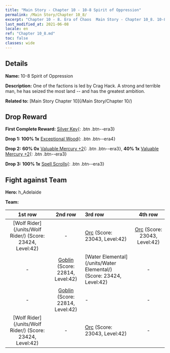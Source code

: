 ```yaml
---
title: "Main Story - Chapter 10 - 10-8 Spirit of Oppression"
permalink: /Main Story/Chapter 10_8/
excerpt: "Chapter 10 - 8. Era of Chaos  Main Story - Chapter 10_8. 10-8 Spirit of Oppression"
last_modified_at: 2021-06-08
locale: en
ref: "Chapter 10_8.md"
toc: false
classes: wide
---
```


## Details

 **Name:** 10-8 Spirit of Oppression

 **Description:** One of the factions is led by Crag Hack. A strong and terrible man, he has seized the most land -- and has the greatest ambition.

 **Related to:** [Main Story Chapter 10](/Main Story/Chapter 10/)

## Drop Reward

 **First Complete Reward:** [Silver Key](/Items/con_693/){: .btn .btn--era3}

 **Drop 1:** **100% 1x** [Exceptional Wood](/Items/mat_34/){: .btn .btn--era4}

 **Drop 2:** **60% 0x** [Valuable Mercury +2](/Items/mat_28/){: .btn .btn--era3}, **40% 1x** [Valuable Mercury +2](/Items/mat_28/){: .btn .btn--era3}

 **Drop 3:** **100% 1x** [Spell Scrolls](/Items/con_694/){: .btn .btn--era3}


## Fight against Team
 **Hero:** h_Adelaide

 **Team:**


  | 1st row | 2nd row | 3rd row | 4th row |
  |:----:|:----:|:----|:----:|
  | [Wolf Rider](/units/Wolf Rider/) (Score: 23424, Level:42)  | - | [Orc](/units/Orc/) (Score: 23043, Level:42)  | [Orc](/units/Orc/) (Score: 23043, Level:42)  |
  | - | [Goblin](/units/Goblin/) (Score: 22814, Level:42)  | [Water Elemental](/units/Water Elemental/) (Score: 23424, Level:42)  | - |
  | - | [Goblin](/units/Goblin/) (Score: 22814, Level:42)  | - | - |
  | [Wolf Rider](/units/Wolf Rider/) (Score: 23424, Level:42)  | - | [Orc](/units/Orc/) (Score: 23043, Level:42)  | - |


